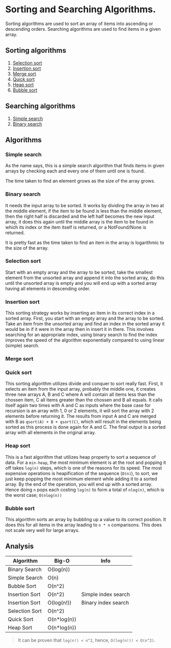 # Sorting and Searching Algorithms.

Sorting algorithms are used to sort an array of items into ascending or descending orders.
Searching algorithms are used to find items in a given array.

## Sorting algorithms

1. [Selection sort](#selection-sort)
1. [Insertion sort](#insertion-sort)
1. [Merge sort](#merge-sort)
1. [Quick sort](#quick-sort)
1. [Heap sort](#heap-sort)
1. [Bubble sort](#bubble-sort)

## Searching algorithms

1. [Simple search](#simple-search)
1. [Binary search](#binary-search)

## Algorithms

### Simple search

As the name says, this is a simple search algorithm that finds items in given arrays by checking each and every one of them until one is found.

The time taken to find an element grows as the size of the array grows.

### Binary search

It needs the input array to be sorted. It works by dividing the array in two at the middle element, if the item to be found is less than the middle element, then the right half is discarded and the left half becomes the new input array, it does this again until the middle array is the item to be found in which its index or the item itself is returned, or a NotFound/None is returned.

It is pretty fast as the time taken to find an item in the array is logarithmic to the size of the array.

### Selection sort

Start with an empty array and the array to be sorted, take the smallest element from the unsorted array and append it into the sorted array, do this until the unsorted array is empty and you will end up with a sorted array having all elements in descending order.

### Insertion sort

This sorting strategy works by inserting an item in its correct index in a sorted array.
First, you start with an empty array and the array to be sorted. Take an item from the unsorted array and find an index in the sorted array it would be in if it were in the array then in insert it in there.
This involves searching for an appropriate index, using binary search to find the index improves the speed of the algorithm exponentially compared to using linear (simple) search.

### Merge sort

### Quick sort

This sorting algorithm utilizes divide and conquer to sort really fast. First, it selects an item from the input array, probably the middle one, it creates three new arrays A, B and C where A will contain all items less than the chossen item, C all items greater than the chossen and B all equals.
It calls itself again two times with A and C as inputs where the base case for recursion is an array with 1, 0 or 2 elements, it will sort the array with 2 elements before returning it.
The results from input A and C are merged with B as `qsort(A) + B + qsort(C)`, which will result in the elements being sorted as this process is done again for A and C. The final output is a sorted array with all elements in the original array.

### Heap sort

This is a fast algorithm that utilizes heap property to sort a sequence of data. For a `min-heap`, the most minimum element is at the root and popping it off takes `log(n)` steps, which is one of the reasons for its speed. The most expensive operations is heapification of the sequence (`O(n)`), to sort, we just keep popping the most minimum element while adding it to a sorted array. By the end of the operation, you will end up with a sorted array. Hence doing `n` pops each costing `log(n)` to form a total of `nlog(n)`, which is the worst case; `O(nlog(n))`

### Bubble sort

This algorithm sorts an array by bubbling up a value to its correct position. It does this for all items in the array leading to `n * n` comparisons. This does not scale very well for large arrays.

## Analysis

| Algorithm      | Big-O        | Info                |
| -------------- | ------------ | ------------------- |
| Binary Search  | O(log(n))    |                     |
| Simple Search  | O(n)         |                     |
| Bubble Sort    | O(n^2)       |                     |
| Insertion Sort | O(n^2)       | Simple index search |
| Insertion Sort | O(log(n!))   | Binary index search |
| Selection Sort | O(n^2)       |                     |
| Quick Sort     | O(n\*log(n)) |                     |
| Heap Sort      | O(n\*log(n)) |                     |

> It can be proven that `log(n!) < n^2`, hence, `O(log(n!)) < O(n^2)`.
